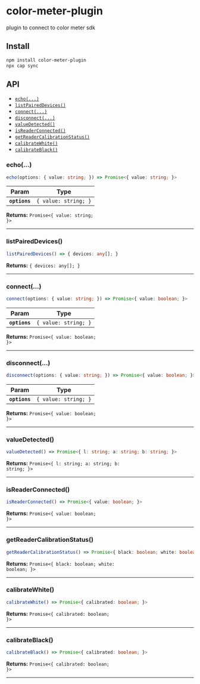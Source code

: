 # color-meter-plugin

plugin to connect to color meter sdk

## Install

```bash
npm install color-meter-plugin
npx cap sync
```

## API

<docgen-index>

* [`echo(...)`](#echo)
* [`listPairedDevices()`](#listpaireddevices)
* [`connect(...)`](#connect)
* [`disconnect(...)`](#disconnect)
* [`valueDetected()`](#valuedetected)
* [`isReaderConnected()`](#isreaderconnected)
* [`getReaderCalibrationStatus()`](#getreadercalibrationstatus)
* [`calibrateWhite()`](#calibratewhite)
* [`calibrateBlack()`](#calibrateblack)

</docgen-index>

<docgen-api>
<!--Update the source file JSDoc comments and rerun docgen to update the docs below-->

### echo(...)

```typescript
echo(options: { value: string; }) => Promise<{ value: string; }>
```

| Param         | Type                            |
| ------------- | ------------------------------- |
| **`options`** | <code>{ value: string; }</code> |

**Returns:** <code>Promise&lt;{ value: string; }&gt;</code>

--------------------


### listPairedDevices()

```typescript
listPairedDevices() => { devices: any[]; }
```

**Returns:** <code>{ devices: any[]; }</code>

--------------------


### connect(...)

```typescript
connect(options: { value: string; }) => Promise<{ value: boolean; }>
```

| Param         | Type                            |
| ------------- | ------------------------------- |
| **`options`** | <code>{ value: string; }</code> |

**Returns:** <code>Promise&lt;{ value: boolean; }&gt;</code>

--------------------


### disconnect(...)

```typescript
disconnect(options: { value: string; }) => Promise<{ value: boolean; }>
```

| Param         | Type                            |
| ------------- | ------------------------------- |
| **`options`** | <code>{ value: string; }</code> |

**Returns:** <code>Promise&lt;{ value: boolean; }&gt;</code>

--------------------


### valueDetected()

```typescript
valueDetected() => Promise<{ l: string; a: string; b: string; }>
```

**Returns:** <code>Promise&lt;{ l: string; a: string; b: string; }&gt;</code>

--------------------


### isReaderConnected()

```typescript
isReaderConnected() => Promise<{ value: boolean; }>
```

**Returns:** <code>Promise&lt;{ value: boolean; }&gt;</code>

--------------------


### getReaderCalibrationStatus()

```typescript
getReaderCalibrationStatus() => Promise<{ black: boolean; white: boolean; }>
```

**Returns:** <code>Promise&lt;{ black: boolean; white: boolean; }&gt;</code>

--------------------


### calibrateWhite()

```typescript
calibrateWhite() => Promise<{ calibrated: boolean; }>
```

**Returns:** <code>Promise&lt;{ calibrated: boolean; }&gt;</code>

--------------------


### calibrateBlack()

```typescript
calibrateBlack() => Promise<{ calibrated: boolean; }>
```

**Returns:** <code>Promise&lt;{ calibrated: boolean; }&gt;</code>

--------------------

</docgen-api>
